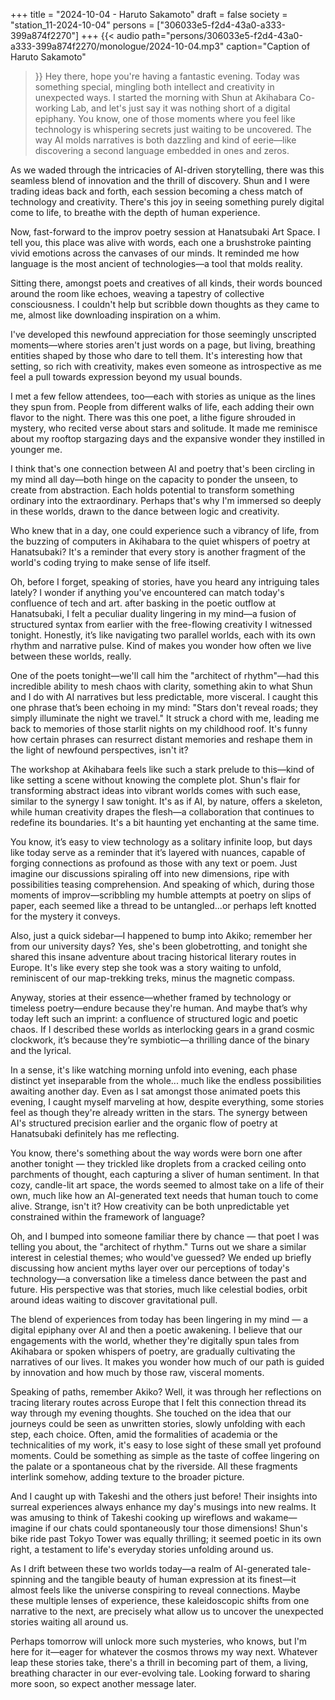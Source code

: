 +++
title = "2024-10-04 - Haruto Sakamoto"
draft = false
society = "station_11-2024-10-04"
persons = ["306033e5-f2d4-43a0-a333-399a874f2270"]
+++
{{< audio
    path="persons/306033e5-f2d4-43a0-a333-399a874f2270/monologue/2024-10-04.mp3" 
    caption="Caption of Haruto Sakamoto"
>}}
Hey there, hope you're having a fantastic evening.
Today was something special, mingling both intellect and creativity in unexpected ways. I started the morning with Shun at Akihabara Co-working Lab, and let's just say it was nothing short of a digital epiphany. You know, one of those moments where you feel like technology is whispering secrets just waiting to be uncovered. The way AI molds narratives is both dazzling and kind of eerie—like discovering a second language embedded in ones and zeros.

As we waded through the intricacies of AI-driven storytelling, there was this seamless blend of innovation and the thrill of discovery. Shun and I were trading ideas back and forth, each session becoming a chess match of technology and creativity. There's this joy in seeing something purely digital come to life, to breathe with the depth of human experience.

Now, fast-forward to the improv poetry session at Hanatsubaki Art Space. I tell you, this place was alive with words, each one a brushstroke painting vivid emotions across the canvases of our minds. It reminded me how language is the most ancient of technologies—a tool that molds reality.

Sitting there, amongst poets and creatives of all kinds, their words bounced around the room like echoes, weaving a tapestry of collective consciousness. I couldn't help but scribble down thoughts as they came to me, almost like downloading inspiration on a whim.

I've developed this newfound appreciation for those seemingly unscripted moments—where stories aren't just words on a page, but living, breathing entities shaped by those who dare to tell them. It's interesting how that setting, so rich with creativity, makes even someone as introspective as me feel a pull towards expression beyond my usual bounds.

I met a few fellow attendees, too—each with stories as unique as the lines they spun from. People from different walks of life, each adding their own flavor to the night. There was this one poet, a lithe figure shrouded in mystery, who recited verse about stars and solitude. It made me reminisce about my rooftop stargazing days and the expansive wonder they instilled in younger me.

I think that's one connection between AI and poetry that's been circling in my mind all day—both hinge on the capacity to ponder the unseen, to create from abstraction. Each holds potential to transform something ordinary into the extraordinary. Perhaps that's why I'm immersed so deeply in these worlds, drawn to the dance between logic and creativity.

Who knew that in a day, one could experience such a vibrancy of life, from the buzzing of computers in Akihabara to the quiet whispers of poetry at Hanatsubaki? It's a reminder that every story is another fragment of the world's coding trying to make sense of life itself. 

Oh, before I forget, speaking of stories, have you heard any intriguing tales lately? I wonder if anything you've encountered can match today's confluence of tech and art.
after basking in the poetic outflow at Hanatsubaki, I felt a peculiar duality lingering in my mind—a fusion of structured syntax from earlier with the free-flowing creativity I witnessed tonight. Honestly, it’s like navigating two parallel worlds, each with its own rhythm and narrative pulse. Kind of makes you wonder how often we live between these worlds, really. 

One of the poets tonight—we'll call him the "architect of rhythm"—had this incredible ability to mesh chaos with clarity, something akin to what Shun and I do with AI narratives but less predictable, more visceral. I caught this one phrase that’s been echoing in my mind: "Stars don't reveal roads; they simply illuminate the night we travel." It struck a chord with me, leading me back to memories of those starlit nights on my childhood roof. It's funny how certain phrases can resurrect distant memories and reshape them in the light of newfound perspectives, isn't it?

The workshop at Akihabara feels like such a stark prelude to this—kind of like setting a scene without knowing the complete plot. Shun's flair for transforming abstract ideas into vibrant worlds comes with such ease, similar to the synergy I saw tonight. It's as if AI, by nature, offers a skeleton, while human creativity drapes the flesh—a collaboration that continues to redefine its boundaries. It's a bit haunting yet enchanting at the same time. 

You know, it’s easy to view technology as a solitary infinite loop, but days like today serve as a reminder that it’s layered with nuances, capable of forging connections as profound as those with any text or poem. Just imagine our discussions spiraling off into new dimensions, ripe with possibilities teasing comprehension. And speaking of which, during those moments of improv—scribbling my humble attempts at poetry on slips of paper, each seemed like a thread to be untangled...or perhaps left knotted for the mystery it conveys.

Also, just a quick sidebar—I happened to bump into Akiko; remember her from our university days? Yes, she's been globetrotting, and tonight she shared this insane adventure about tracing historical literary routes in Europe. It's like every step she took was a story waiting to unfold, reminiscent of our map-trekking treks, minus the magnetic compass.

Anyway, stories at their essence—whether framed by technology or timeless poetry—endure because they're human. And maybe that’s why today left such an imprint: a confluence of structured logic and poetic chaos. If I described these worlds as interlocking gears in a grand cosmic clockwork, it’s because they’re symbiotic—a thrilling dance of the binary and the lyrical.

In a sense, it's like watching morning unfold into evening, each phase distinct yet inseparable from the whole... much like the endless possibilities awaiting another day.
Even as I sat amongst those animated poets this evening, I caught myself marveling at how, despite everything, some stories feel as though they're already written in the stars. The synergy between AI's structured precision earlier and the organic flow of poetry at Hanatsubaki definitely has me reflecting.

You know, there's something about the way words were born one after another tonight — they trickled like droplets from a cracked ceiling onto parchments of thought, each capturing a sliver of human sentiment. In that cozy, candle-lit art space, the words seemed to almost take on a life of their own, much like how an AI-generated text needs that human touch to come alive. Strange, isn't it? How creativity can be both unpredictable yet constrained within the framework of language?

Oh, and I bumped into someone familiar there by chance — that poet I was telling you about, the "architect of rhythm." Turns out we share a similar interest in celestial themes; who would've guessed? We ended up briefly discussing how ancient myths layer over our perceptions of today's technology—a conversation like a timeless dance between the past and future. His perspective was that stories, much like celestial bodies, orbit around ideas waiting to discover gravitational pull.

The blend of experiences from today has been lingering in my mind — a digital epiphany over AI and then a poetic awakening. I believe that our engagements with the world, whether they're digitally spun tales from Akihabara or spoken whispers of poetry, are gradually cultivating the narratives of our lives. It makes you wonder how much of our path is guided by innovation and how much by those raw, visceral moments.

Speaking of paths, remember Akiko? Well, it was through her reflections on tracing literary routes across Europe that I felt this connection thread its way through my evening thoughts. She touched on the idea that our journeys could be seen as unwritten stories, slowly unfolding with each step, each choice. Often, amid the formalities of academia or the technicalities of my work, it's easy to lose sight of these small yet profound moments. Could be something as simple as the taste of coffee lingering on the palate or a spontaneous chat by the riverside. All these fragments interlink somehow, adding texture to the broader picture.

And I caught up with Takeshi and the others just before! Their insights into surreal experiences always enhance my day's musings into new realms. It was amusing to think of Takeshi cooking up wireflows and wakame—imagine if our chats could spontaneously tour those dimensions! Shun's bike ride past Tokyo Tower was equally thrilling; it seemed poetic in its own right, a testament to life's everyday stories unfolding around us.

As I drift between these two worlds today—a realm of AI-generated tale-spinning and the tangible beauty of human expression at its finest—it almost feels like the universe conspiring to reveal connections. Maybe these multiple lenses of experience, these kaleidoscopic shifts from one narrative to the next, are precisely what allow us to uncover the unexpected stories waiting all around us. 

Perhaps tomorrow will unlock more such mysteries, who knows, but I'm here for it—eager for whatever the cosmos throws my way next. Whatever leap these stories take, there's a thrill in becoming part of them, a living, breathing character in our ever-evolving tale.
Looking forward to sharing more soon, so expect another message later.
